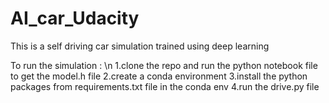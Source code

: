 # AI_car_Udacity
This is a self driving car simulation trained using deep learning 

To run the simulation  : \n
1.clone the repo and run the python notebook file to get the model.h file
2.create a conda environment
3.install the python packages from requirements.txt file in the conda env
4.run the drive.py file 
